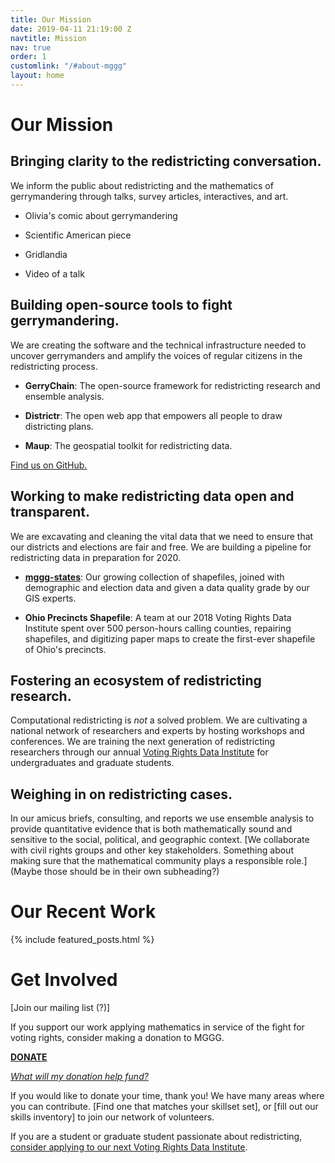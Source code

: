 ```yaml
---
title: Our Mission
date: 2019-04-11 21:19:00 Z
navtitle: Mission
nav: true
order: 1
customlink: "/#about-mggg"
layout: home
---
```


# Our Mission

## Bringing clarity to the redistricting conversation.

We inform the public about redistricting and the mathematics of gerrymandering
through talks, survey articles, interactives, and art.

* Olivia's comic about gerrymandering

* Scientific American piece

* Gridlandia

* Video of a talk

## Building open-source tools to fight gerrymandering.

We are creating the software and the technical infrastructure needed to uncover
gerrymanders and amplify the voices of regular citizens in the redistricting
process.

* **GerryChain**: The open-source framework for redistricting research and
  ensemble analysis.

* **Districtr**: The open web app that empowers all people to draw districting
  plans.

* **Maup**: The geospatial toolkit for redistricting data.

[Find us on GitHub.](https://github.com/mggg)

## Working to make redistricting data open and transparent.

We are excavating and cleaning the vital data that we need to ensure that our
districts and elections are fair and free. We are building a pipeline for
redistricting data in preparation for 2020.

* **[mggg-states](https://github.com/mggg-states)**: Our growing collection of
  shapefiles, joined with demographic and election data and given a data quality
  grade by our GIS experts.

* **Ohio Precincts Shapefile**: A team at our 2018 Voting Rights Data Institute
  spent over 500 person-hours calling counties, repairing shapefiles, and
  digitizing paper maps to create the first-ever shapefile of Ohio's precincts.

## Fostering an ecosystem of redistricting research.

Computational redistricting is *not* a solved problem. We are cultivating a
national network of researchers and experts by hosting workshops and
conferences. We are training the next generation of redistricting researchers
through our annual [Voting Rights Data Institute](http://gerrydata.org) for
undergraduates and graduate students.

## Weighing in on redistricting cases.

In our amicus briefs, consulting, and reports we use ensemble analysis to
provide quantitative evidence that is both mathematically sound and sensitive to
the social, political, and geographic context. \[We collaborate with civil rights
groups and other key stakeholders. Something about making sure that the
mathematical community plays a responsible role.\] (Maybe those should be in
their own subheading?)

# Our Recent Work

{% include featured_posts.html %}

# Get Involved

\[Join our mailing list (?)\]

If you support our work applying mathematics in service of the fight for voting
rights, consider making a donation to MGGG.

**[DONATE](https://mggg.org/donate)**

*[What will my donation help fund?](https://mggg.org/donate)*

If you would like to donate your time, thank you! We have many areas where you
can contribute. \[Find one that matches your skillset set\], or \[fill out our
skills inventory\] to join our network of volunteers.

If you are a student or graduate student passionate about redistricting,
[consider applying to our next Voting Rights Data Institute](http://gerrydata.org).